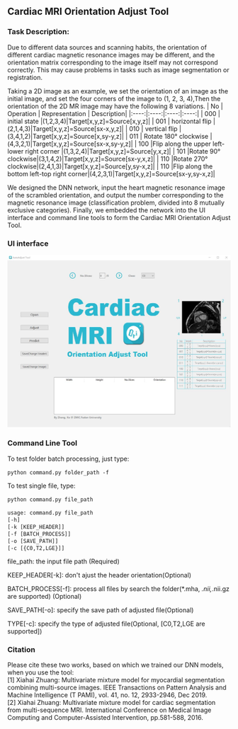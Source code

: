 ## Cardiac MRI Orientation Adjust Tool

### Task Description:
Due to different data sources and scanning habits, the orientation of different cardiac magnetic resonance images may be different, and the orientation matrix corresponding to the image itself may not correspond correctly. This may cause problems in tasks such as image segmentation or registration.  

Taking a 2D image as an example, we set the orientation of an image as the initial image, and set the four corners of the image to (1, 2, 3, 4),Then the orientation of the 2D MR image may have the following 8 variations.
| No | Operation | Representation | Description|
|:----:|:----:|:----:|:----:|
| 000 | initial state |(1,2,3,4)|Target[x,y,z]=Source[x,y,z]|
| 001 | horizontal flip |(2,1,4,3)|Target[x,y,z]=Source[sx-x,y,z]|
| 010 | vertical flip |(3,4,1,2)|Target[x,y,z]=Source[x,sy-y,z]|
| 011 | Rotate 180° clockwise |(4,3,2,1)|Target[x,y,z]=Source[sx-x,sy-y,z]|
| 100 |Flip along the upper left-lower right corner |(1,3,2,4)|Target[x,y,z]=Source[y,x,z]|
| 101 |Rotate 90° clockwise|(3,1,4,2)|Target[x,y,z]=Source[sx-y,x,z]|
| 110 |Rotate 270° clockwise|(2,4,1,3)|Target[x,y,z]=Source[y,sy-x,z]|
| 110 |Flip along the bottom left-top right corner|(4,2,3,1)|Target[x,y,z]=Source[sx-y,sy-x,z]|


We designed the DNN network, input the heart magnetic resonance image of the scrambled orientation, and output the number corresponding to the magnetic resonance image (classification problem, divided into 8 mutually exclusive categories). Finally, we embedded the network into the UI interface and command line tools to form the Cardiac MRI Orientation Adjust Tool.

### UI interface


![UI Interface](./data/demo.jpg)


### Command Line Tool

To test folder batch processing, just type:
```
python command.py folder_path -f   
```
To test single file, type: 
```
python command.py file_path  
```

```
usage: command.py file_path
[-h] 
[-k [KEEP_HEADER]] 
[-f [BATCH_PROCESS]]
[-o [SAVE_PATH]] 
[-c [{C0,T2,LGE}]]
```

file_path: the input file path (Required)  

KEEP_HEADER[-k]:  don't ajust the header orientation(Optional)  

BATCH_PROCESS[-f]:  process all files by search the folder(*.mha, *.nii,*.nii.gz are supported) (Optional)  

SAVE_PATH[-o]: specify the save path of adjusted file(Optional)  

TYPE[-c]: specify the type of adjusted file(Optional, [C0,T2,LGE are supported])  

### Citation
Please cite these two works, based on which we trained our DNN models, when you use the tool:  
[1] Xiahai Zhuang: Multivariate mixture model for myocardial segmentation combining multi-source images. IEEE Transactions on Pattern Analysis and Machine Intelligence (T PAMI), vol. 41, no. 12, 2933-2946, Dec 2019.   
[2] Xiahai Zhuang: Multivariate mixture model for cardiac segmentation from multi-sequence MRI.  International Conference on Medical Image Computing and Computer-Assisted Intervention, pp.581-588, 2016. 
